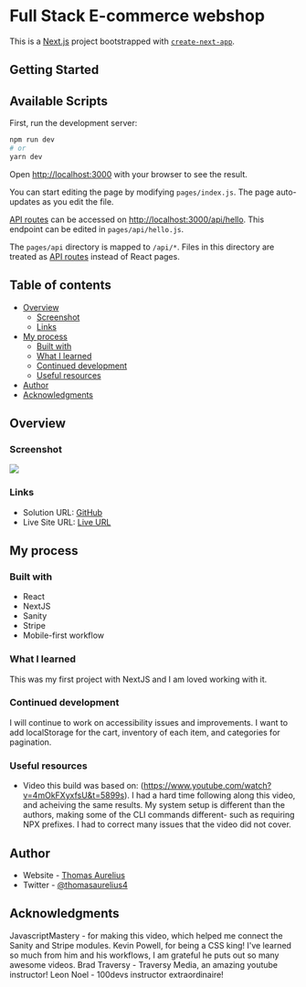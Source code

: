 # Full Stack E-commerce webshop

This is a [Next.js](https://nextjs.org/) project bootstrapped with [`create-next-app`](https://github.com/vercel/next.js/tree/canary/packages/create-next-app).

## Getting Started


## Available Scripts

First, run the development server:

```bash
npm run dev
# or
yarn dev
```

Open [http://localhost:3000](http://localhost:3000) with your browser to see the result.

You can start editing the page by modifying `pages/index.js`. The page auto-updates as you edit the file.

[API routes](https://nextjs.org/docs/api-routes/introduction) can be accessed on [http://localhost:3000/api/hello](http://localhost:3000/api/hello). This endpoint can be edited in `pages/api/hello.js`.

The `pages/api` directory is mapped to `/api/*`. Files in this directory are treated as [API routes](https://nextjs.org/docs/api-routes/introduction) instead of React pages.


## Table of contents

-  [Overview](#overview)
   -  [Screenshot](#screenshot)
   -  [Links](#links)
-  [My process](#my-process)
   -  [Built with](#built-with)
   -  [What I learned](#what-i-learned)
   -  [Continued development](#continued-development)
   -  [Useful resources](#useful-resources)
-  [Author](#author)
-  [Acknowledgments](#acknowledgments)

## Overview


### Screenshot

![](.//src/assets/webstore_landscape.png)

### Links

-  Solution URL: [GitHub](https://github.com/ThomasAurelius/ecommerce)
-  Live Site URL: [Live URL](https://ecommerce-zeta-three.vercel.app/)

## My process

### Built with

-  React
-  NextJS
-  Sanity
-  Stripe
-  Mobile-first workflow

### What I learned

This was my first project with NextJS and I am loved working with it.

### Continued development

I will continue to work on accessibility issues and improvements.
I want to add localStorage for the cart, inventory of each item, and categories for pagination.

### Useful resources

-  Video this build was based on: (https://www.youtube.com/watch?v=4mOkFXyxfsU&t=5899s). I had a hard time following along this video, and acheiving the same results. My system setup is different than the authors, making some of the CLI commands different- such as requiring NPX prefixes. I had to correct many issues that the video did not cover.

## Author

-  Website - [Thomas Aurelius](https://thomasaurelius.com)
-  Twitter - [@thomasaurelius4](https://www.twitter.com/thomasaurelius4)

## Acknowledgments

JavascriptMastery - for making this video, which helped me connect the Sanity and Stripe modules.
Kevin Powell, for being a CSS king! I've learned so much from him and his workflows, I am grateful he puts out so many awesome videos.
Brad Traversy - Traversy Media, an amazing youtube instructor!
Leon Noel - 100devs instructor extraordinaire!
